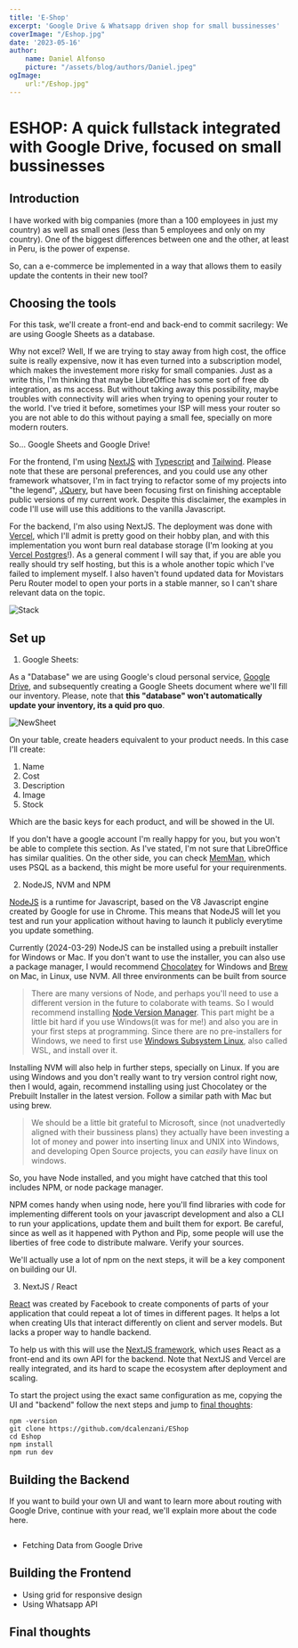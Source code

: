 ```yaml
---
title: 'E-Shop'
excerpt: 'Google Drive & Whatsapp driven shop for small bussinesses'
coverImage: "/Eshop.jpg"
date: '2023-05-16'
author: 
    name: Daniel Alfonso
    picture: "/assets/blog/authors/Daniel.jpeg"
ogImage:
    url:"/Eshop.jpg"
---
```


# ESHOP: A quick fullstack integrated with Google Drive, focused on small bussinesses

## Introduction

I have worked with big companies (more than a 100 employees in just my country) as well as small ones (less than 5 employees and only on my country). One of the biggest differences between one and the other, at least in Peru, is the power of expense. 

So, can a e-commerce be implemented in a way that allows them to easily update the contents in their new tool? 

## Choosing the tools

For this task, we'll create a front-end and back-end to commit sacrilegy: We are using Google Sheets as a database. 

Why not excel? Well, If we are trying to stay away from high cost, the office suite is really expensive, now it has even turned into a subscription model, which makes the investement more risky for small companies. Just as a write this, I'm thinking that maybe LibreOffice has some sort of free db integration, as ms access. But without taking away this possibility, maybe troubles with connectivity will aries when trying to opening your router to the world. I've tried it before, sometimes your ISP will mess your router so you are not able to do this without paying a small fee, specially on more modern routers.

So... Google Sheets and Google Drive!

For the frontend, I'm using [NextJS](https://nextjs.org) with [Typescript](https://typescriptlang.org) and [Tailwind](https://tailwindcss.com). Please note that these are personal preferences, and you could use any other framework whatsover, I'm in fact trying to refactor some of my projects into "the legend", [JQuery](https://jquery.com/), but have been focusing first on finishing acceptable public versions of my current work. Despite this disclaimer, the examples in code I'll use will use this additions to the vanilla Javascript.

For the backend, I'm also using NextJS. The deployment was done with [Vercel](https://vercel.com), which I'll admit is pretty good on their hobby plan, and with this implementation you wont burn real database storage (I'm looking at you [Vercel Postgres](https://vercel.com)!). As a general comment I will say that, if you are able you really should try self hosting, but this is a whole another topic which I've failed to implement myself. I also haven't found updated data for Movistars Peru Router model to open your ports in a stable manner, so I can't share relevant data on the topic.

![Stack](/public/img/stack.jpg)

## Set up

1. Google Sheets:

As a "Database" we are using Google's cloud personal service, [Google Drive](https://www.drive.google.com), and subsequently creating a Google Sheets document where we'll fill our inventory. Please, note that **this "database" won't automatically update your inventory, its a quid pro quo**. 

![NewSheet](/public/img/newsheet.jpg)

On your table, create headers equivalent to your product needs. In this case I'll create:

1. Name
2. Cost
3. Description
4. Image
5. Stock

Which are the basic keys for each product, and will be showed in the UI.

If you don't have a google account I'm really happy for you, but you won't be able to complete this section. As I've stated, I'm not sure that LibreOffice has similar qualities. On the other side, you can check [MemMan](https://public-memman.vercel.app), which uses PSQL as a backend, this might be more useful for your requirenments.

2. NodeJS, NVM and NPM

[NodeJS](https://nodejs.org/) is a runtime for Javascript, based on the V8 Javascript engine created by Google for use in Chrome. This means that NodeJS will let you test and run your application without having to launch it publicly everytime you update something. 

Currently (2024-03-29) NodeJS can be installed using a prebuilt installer for Windows or Mac. If you don't want to use the installer, you can also use a package manager, I would recommend [Chocolatey](https://chocolatey.org/) for Windows and [Brew](https://brew.sh/) on Mac, in Linux, use NVM. All three environments can be built from source

> There are many versions of Node, and perhaps you'll need to use a different version in the future to colaborate with teams. So I would recommend installing [Node Version Manager](https://github.com/nvm-sh/nvm). This part might be a little bit hard if you use Windows(it was for me!) and also you are in your first steps at programming. Since there are no pre-installers for Windows, we need to first use [Windows Subsystem Linux](https://learn.microsoft.com/en-us/windows/wsl/install), also called WSL, and install over it.

Installing NVM will also help in further steps, specially on Linux. If you are using Windows and you don't really want to try version control right now, then I would, again, recommend installing using just Chocolatey or the Prebuilt Installer in the latest version. Follow a similar path with Mac but using brew.

> We should be a little bit grateful to Microsoft, since (not unadvertedly aligned with their bussiness plans) they actually have been investing a lot of money and power into inserting linux and UNIX into Windows, and developing Open Source projects, you can _easily_ have linux on windows.

So, you have Node installed, and you might have catched that this tool includes NPM, or node package manager.

NPM comes handy when using node, here you'll find libraries with code for implementing different tools on your javascript development and also a CLI to run your applications, update them and built them for export. Be careful, since as well  as it happened with Python and Pip, some people will use the liberties of free code to distribute malware. Verify your sources.

We'll actually use a lot of npm on the next steps, it will be a key component on building our UI.

3. NextJS / React

[React](https://reactjs.org/) was created by Facebook to create components of parts of your application that could repeat a lot of times in different pages. It helps a lot when creating UIs that interact differently on client and server models. But lacks a proper way to handle backend. 

To help us with this will use the [NextJS framework](), which uses React as a front-end and its own API for the backend. Note that NextJS and Vercel are really integrated, and its hard to scape the ecosystem after deployment and scaling. 

To start the project using the exact same configuration as me, copying the UI and "backend" follow the next steps and jump to [final thoughts]():

```
npm -version
git clone https://github.com/dcalenzani/EShop
cd Eshop
npm install
npm run dev
```

## Building the Backend

If you want to build your own UI and want to learn more about routing with Google Drive, continue with your read, we'll explain more about the code here.

```
```

- Fetching Data from Google Drive

## Building the Frontend

- Using grid for responsive design
- Using Whatsapp API

## Final thoughts
